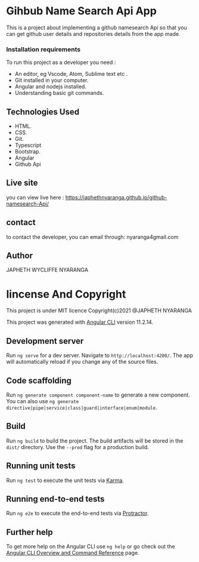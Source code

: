# Gihbub Name Search Api App


This is a project about implementing a github namesearch Api so that you can get github user details and repositories details from the app made.



### Installation requirements
To run this project as a developer you need :
* An editor, eg Vscode, Atom, Sublime text etc .
* Git installed in your computer.
* Angular and nodejs installed.
* Understanding basic git commands.

## Technologies Used
* HTML.
* CSS.
* Git.
* Typescript
* Bootstrap.
* Angular
* Github Api


## Live site
you can view live here : https://japhethnyaranga.github.io/github-namesearch-Api/

## contact
to contact the developer, you can email through: nyaranga4gmail.com


## Author
JAPHETH WYCLIFFE NYARANGA  

# lincense And Copyright
This project is under MIT licence
Copyright(c)2021 @JAPHETH NYARANGA

This project was generated with [Angular CLI](https://github.com/angular/angular-cli) version 11.2.14.

## Development server

Run `ng serve` for a dev server. Navigate to `http://localhost:4200/`. The app will automatically reload if you change any of the source files.

## Code scaffolding

Run `ng generate component component-name` to generate a new component. You can also use `ng generate directive|pipe|service|class|guard|interface|enum|module`.

## Build

Run `ng build` to build the project. The build artifacts will be stored in the `dist/` directory. Use the `--prod` flag for a production build.

## Running unit tests

Run `ng test` to execute the unit tests via [Karma](https://karma-runner.github.io).

## Running end-to-end tests

Run `ng e2e` to execute the end-to-end tests via [Protractor](http://www.protractortest.org/).

## Further help

To get more help on the Angular CLI use `ng help` or go check out the [Angular CLI Overview and Command Reference](https://angular.io/cli) page.
